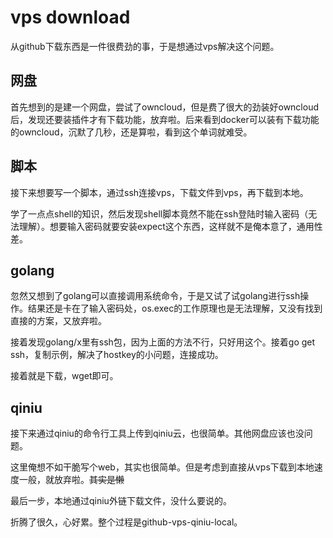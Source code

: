 # vps download

从github下载东西是一件很费劲的事，于是想通过vps解决这个问题。

## 网盘

首先想到的是建一个网盘，尝试了owncloud，但是费了很大的劲装好owncloud后，发现还要装插件才有下载功能，放弃啦。后来看到docker可以装有下载功能的owncloud，沉默了几秒，还是算啦，看到这个单词就难受。

## 脚本

接下来想要写一个脚本，通过ssh连接vps，下载文件到vps，再下载到本地。

学了一点点shell的知识，然后发现shell脚本竟然不能在ssh登陆时输入密码（无法理解）。想要输入密码就要安装expect这个东西，这样就不是俺本意了，通用性差。

## golang

忽然又想到了golang可以直接调用系统命令，于是又试了试golang进行ssh操作。结果还是卡在了输入密码处，os.exec的工作原理也是无法理解，又没有找到直接的方案，又放弃啦。

接着发现golang/x里有ssh包，因为上面的方法不行，只好用这个。接着go get ssh，复制示例，解决了hostkey的小问题，连接成功。

接着就是下载，wget即可。

## qiniu

接下来通过qiniu的命令行工具上传到qiniu云，也很简单。其他网盘应该也没问题。

这里俺想不如干脆写个web，其实也很简单。但是考虑到直接从vps下载到本地速度一般，就放弃啦。~~其实是懒~~

最后一步，本地通过qiniu外链下载文件，没什么要说的。

折腾了很久，心好累。整个过程是github-vps-qiniu-local。